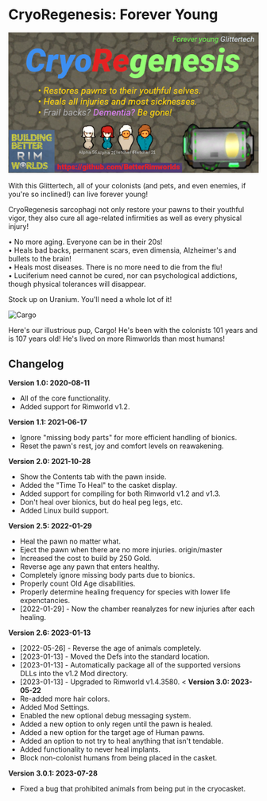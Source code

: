 # CryoRegenesis: Forever Young

![CryoRegenesis: Live forever!](https://raw.githubusercontent.com/BetterRimworlds/CryoRegenesis/master/CryoRegenesis/About/Preview.png)

With this Glittertech, all of your colonists (and pets, and even enemies, if you're so 
inclined!) can live forever young!

CryoRegenesis sarcophagi not only restore your pawns to their youthful vigor, they also 
cure all age-related infirmities as well as every physical injury!

 • No more aging. Everyone can be in their 20s!  
 • Heals bad backs, permanent scars, even dimensia, Alzheimer's and bullets to the brain!  
 • Heals most diseases. There is no more need to die from the flu!  
 • Luciferium need cannot be cured, nor can psychological addictions, though physical
   tolerances will disappear.  

Stock up on Uranium. You'll need a whole lot of it!

![Cargo](https://github.com/BetterRimworlds/CryoRegenesis/assets/1125541/e76d8ca0-2616-44d6-9f7e-f89fa014a633)

Here's our illustrious pup, Cargo! He's been with the colonists 101 years and is 107 years old! He's lived
on more Rimworlds than most humans!

## Changelog

**Version 1.0: 2020-08-11**
 * All of the core functionality.
 * Added support for Rimworld v1.2.

**Version 1.1: 2021-06-17**
 * Ignore "missing body parts" for more efficient handling of bionics.
 * Reset the pawn's rest, joy and comfort levels on reawakening.

**Version 2.0: 2021-10-28**
 * Show the Contents tab with the pawn inside.
 * Added the "Time To Heal" to the casket display.
 * Added support for compiling for both Rimworld v1.2 and v1.3.
 * Don't heal over bionics, but do heal peg legs, etc.
 * Added Linux build support.

**Version 2.5: 2022-01-29**
 * Heal the pawn no matter what.
 * Eject the pawn when there are no more injuries. origin/master
 * Increased the cost to build by 250 Gold.
 * Reverse age any pawn that enters healthy.
 * Completely ignore missing body parts due to bionics.
 * Properly count Old Age disabilities.
 * Properly determine healing frequency for species with lower life expenctancies.
 * [2022-01-29] - Now the chamber reanalyzes for new injuries after each healing.

**Version 2.6: 2023-01-13**
 * [2022-05-26] - Reverse the age of animals completely.
 * [2023-01-13] - Moved the Defs into the standard location.
 * [2023-01-13] - Automatically package all of the supported versions DLLs into the v1.2 Mod directory.
 * [2023-01-13] - Upgraded to Rimworld v1.4.3580.
<
**Version 3.0: 2023-05-22**
 * Re-added more hair colors.
 * Added Mod Settings.
 * Enabled the new optional debug messaging system.
 * Added a new option to only regen until the pawn is healed.
 * Added a new option for the target age of Human pawns.
 * Added an option to not try to heal anything that isn't tendable.
 * Added functionality to never heal implants.
 * Block non-colonist humans from being placed in the casket.

**Version 3.0.1: 2023-07-28**
 * Fixed a bug that prohibited animals from being put in the cryocasket.
